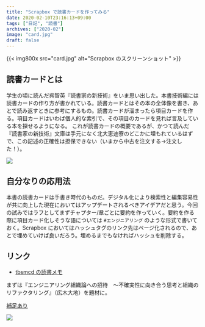 ```yaml
---
title: "Scrapbox で読書カードを作ってみる"
date: 2020-02-10T23:16:13+09:00
tags: ["日記", "読書"]
archives: ["2020-02"]
image: "card.jpg"
draft: false
---
```

{{< img800x src="card.jpg" alt="Scrapbox のスクリーンショット" >}}

## 読書カードとは
学生の頃に読んだ呉智英『読書家の新技術』をいま思い出した。本書技術編には読書カードの作り方が書かれている。読書カードとはその本の全体像を書き、あとで読み返すときに参考にするもの。読書カードが溜まったら項目カードを作る。項目カードはいわば個人的な索引で、その項目のカードを見れば言及している本を探せるようになる。
これが読書カードの概要であるが、かつて読んだ『読書家の新技術』文庫は手元になく北大恵迪寮のどこかに埋もれているはずで、この記述の正確性は担保できない（いまから中古を注文する→注文した！）。

<a href="https://www.amazon.co.jp/%E8%AA%AD%E6%9B%B8%E5%AE%B6%E3%81%AE%E6%96%B0%E6%8A%80%E8%A1%93-%E6%9C%9D%E6%97%A5%E6%96%87%E5%BA%AB-%E5%91%89-%E6%99%BA%E8%8B%B1/dp/4022604697/ref=as_li_ss_il?ie=UTF8&linkCode=li2&tag=tbsmcd-22&linkId=1d4d1c2174d7d72c07fdd32d115e25c6&language=ja_JP" target="_blank"><img border="0" src="//ws-fe.amazon-adsystem.com/widgets/q?_encoding=UTF8&ASIN=4022604697&Format=_SL160_&ID=AsinImage&MarketPlace=JP&ServiceVersion=20070822&WS=1&tag=tbsmcd-22&language=ja_JP" ></a>

## 自分なりの応用法
本書の読書カードは手書き時代のものだ。デジタル化により検索性と編集容易性が共に向上した現在においてはアップデートされるべきアイデアだと思う。今回の試みではラフとしてまずチャプター/章ごとに要約を作っていく。要約を作る際に項目カード化しそうな語については `#エンジニアリング` のような形式で書いておく。Scrapbox においてはハッシュタグのリンク先はページ化されるので、あとで埋めていけば良いだろう。埋めるまでもなければハッシュを削除する。

## リンク
- [tbsmcd の読書メモ](https://scrapbox.io/tbsmcd-reading/)

まずは『エンジニアリング組織論への招待　～不確実性に向き合う思考と組織のリファクタリング』（広木大地）を題材に。

[補足あり](/post/reading_card_addition/)

<a href="https://www.amazon.co.jp/dp/B079TLW41L/ref=as_li_ss_il?_encoding=UTF8&btkr=1&linkCode=li2&tag=tbsmcd-22&linkId=0780c19c00b4f6d12b8d3b730f258665&language=ja_JP" target="_blank"><img border="0" src="//ws-fe.amazon-adsystem.com/widgets/q?_encoding=UTF8&ASIN=B079TLW41L&Format=_SL160_&ID=AsinImage&MarketPlace=JP&ServiceVersion=20070822&WS=1&tag=tbsmcd-22&language=ja_JP" ></a>

